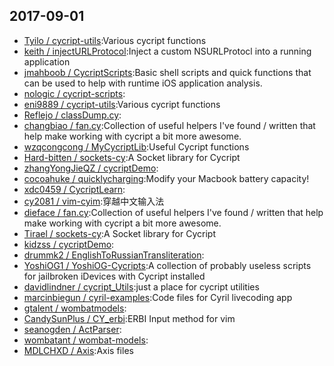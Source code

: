 ## 2017-09-01

* [Tyilo / cycript-utils](https://github.com/Tyilo/cycript-utils):Various cycript functions
* [keith / injectURLProtocol](https://github.com/keith/injectURLProtocol):Inject a custom NSURLProtocl into a running application
* [jmahboob / CycriptScripts](https://github.com/jmahboob/CycriptScripts):Basic shell scripts and quick functions that can be used to help with runtime iOS application analysis.
* [nologic / cycript-scripts](https://github.com/nologic/cycript-scripts):
* [eni9889 / cycript-utils](https://github.com/eni9889/cycript-utils):Various cycript functions
* [Reflejo / classDump.cy](https://github.com/Reflejo/classDump.cy):
* [changbiao / fan.cy](https://github.com/changbiao/fan.cy):Collection of useful helpers I've found / written that help make working with cycript a bit more awesome.
* [wzqcongcong / MyCycriptLib](https://github.com/wzqcongcong/MyCycriptLib):Useful Cycript functions
* [Hard-bitten / sockets-cy](https://github.com/Hard-bitten/sockets-cy):A Socket library for Cycript
* [zhangYongJieQZ / cycriptDemo](https://github.com/zhangYongJieQZ/cycriptDemo):
* [cocoahuke / quicklycharging](https://github.com/cocoahuke/quicklycharging):Modify your Macbook battery capacity!
* [xdc0459 / CycriptLearn](https://github.com/xdc0459/CycriptLearn):
* [cy2081 / vim-cyim](https://github.com/cy2081/vim-cyim):穿越中文输入法
* [dieface / fan.cy](https://github.com/dieface/fan.cy):Collection of useful helpers I've found / written that help make working with cycript a bit more awesome.
* [Tirael / sockets-cy](https://github.com/Tirael/sockets-cy):A Socket library for Cycript
* [kidzss / cycriptDemo](https://github.com/kidzss/cycriptDemo):
* [drummk2 / EnglishToRussianTransliteration](https://github.com/drummk2/EnglishToRussianTransliteration):
* [YoshiOG1 / YoshiOG-Cycripts](https://github.com/YoshiOG1/YoshiOG-Cycripts):A collection of probably useless scripts for jailbroken iDevices with Cycript installed
* [davidlindner / cycript_Utils](https://github.com/davidlindner/cycript_Utils):just a place for cycript utilities
* [marcinbiegun / cyril-examples](https://github.com/marcinbiegun/cyril-examples):Code files for Cyril livecoding app
* [gtalent / wombatmodels](https://github.com/gtalent/wombatmodels):
* [CandySunPlus / CY_erbi](https://github.com/CandySunPlus/CY_erbi):ERBI Input method for vim
* [seanogden / ActParser](https://github.com/seanogden/ActParser):
* [wombatant / wombat-models](https://github.com/wombatant/wombat-models):
* [MDLCHXD / Axis](https://github.com/MDLCHXD/Axis):Axis files
